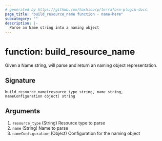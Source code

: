 ```yaml
---
# generated by https://github.com/hashicorp/terraform-plugin-docs
page_title: "build_resource_name function - name-here"
subcategory: ""
description: |-
  Parse an Name string into a naming object
---
```


# function: build_resource_name

Given a Name string, will parse and return an naming object representation.



## Signature

<!-- signature generated by tfplugindocs -->
```text
build_resource_name(resource_type string, name string, nameConfiguration object) string
```

## Arguments

<!-- arguments generated by tfplugindocs -->
1. `resource_type` (String) Resource type to parse
1. `name` (String) Name to parse
1. `nameConfiguration` (Object) Configuration for the naming object

